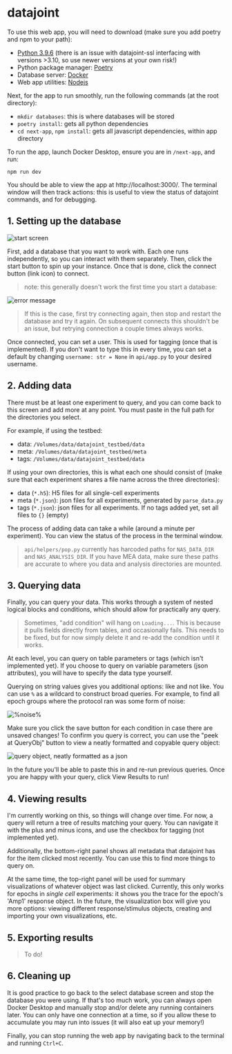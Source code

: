 # datajoint

To use this web app, you will need to download (make sure you add poetry and npm to your path):

- [Python 3.9.6](https://www.python.org/downloads/release/python-396/) (there is an issue with datajoint-ssl interfacing with versions >3.10, so use newer versions at your own risk!)
- Python package manager: [Poetry](https://python-poetry.org/docs/#installation)
- Database server: [Docker](https://docs.docker.com/desktop/)
- Web app utilities: [Nodejs](https://nodejs.org/en)

Next, for the app to run smoothly, run the following commands (at the root directory):

- `mkdir databases`: this is where databases will be stored
- `poetry install`: gets all python dependencies
- `cd next-app`, `npm install`: gets all javascript dependencies, within app directory

To run the app, launch Docker Desktop, ensure you are in `/next-app`, and run:

``` npm run dev ```

You should be able to view the app at http://localhost:3000/. The terminal window will then track actions: this is useful to view the status of datajoint commands, and for debugging.

## 1. Setting up the database

![start screen](readme/select_db.png)

First, add a database that you want to work with. Each one runs independently, so you can interact with them separately. Then, click the start button to spin up your instance. Once that is done, click the connect button (link icon) to connect.

> note: this generally doesn't work the first time you start a database:

![error message](readme/select_db_error.png)

> If this is the case, first try connecting again, then stop and restart the database and try it again. On subsequent connects this shouldn't be an issue, but retrying connection a couple times always works.

Once connected, you can set a user. This is used for tagging (once that is implemented). If you don't want to type this in every time, you can set a default by changing `username: str = None` in `api/app.py` to your desired username.

## 2. Adding data

There must be at least one experiment to query, and you can come back to this screen and add more at any point. You must paste in the full path for the directories you select.

For example, if using the testbed:

- data: `/Volumes/data/datajoint_testbed/data`
- meta: `/Volumes/data/datajoint_testbed/meta`
- tags: `/Volumes/data/datajoint_testbed/data`

If using your own directories, this is what each one should consist of (make sure that each experiment shares a file name across the three directories):

- data (`*.h5`): H5 files for all single-cell experiments
- meta (`*.json`): json files for all experiments, generated by `parse_data.py`
- tags (`*.json`): json files for all experiments. If no tags added yet, set all files to `{}` (empty)

The process of adding data can take a while (around a minute per experiment). You can view the status of the process in the terminal window.

> `api/helpers/pop.py` currently has harcoded paths for `NAS_DATA_DIR` and `NAS_ANALYSIS_DIR`. If you have MEA data, make sure these paths are accurate to where you data and analysis directories are mounted.

## 3. Querying data

Finally, you can query your data. This works through a system of nested logical blocks and conditions, which should allow for practically any query.

> Sometimes, "add condition" will hang on `Loading...`. This is because it pulls fields directly from tables, and occasionally fails. This needs to be fixed, but for now simply delete it and re-add the condition until it works.

At each level, you can query on table parameters or tags (which isn't implemented yet). If you choose to query on variable parameters (json attributes), you will have to specify the data type yourself.

Querying on string values gives you additional options: like and not like. You can use `%` as a wildcard to construct broad queries. For example, to find all epoch groups where the protocol ran was some form of noise:

![%noise%](readme/query_example.png)

Make sure you click the save button for each condition in case there are unsaved changes! To confirm you query is correct, you can use the "peek at QueryObj" button to view a neatly formatted and copyable query object:

![query object, neatly formatted as a json](readme/queryobj_example.png)

In the future you'll be able to paste this in and re-run previous queries. Once you are happy with your query, click View Results to run!

## 4. Viewing results

I'm currently working on this, so things will change over time. For now, a query will return a tree of results matching your query. You can navigate it with the plus and minus icons, and use the checkbox for tagging (not implemented yet).

Additionally, the bottom-right panel shows all metadata that datajoint has for the item clicked most recently. You can use this to find more things to query on.

At the same time, the top-right panel will be used for summary visualizations of whatever object was last clicked. Currently, this only works for epochs in *single cell* experiments: it shows you the trace for the epoch's 'Amp1' response object. In the future, the visualization box will give you more options: viewing different response/stimulus objects, creating and importing your own visualizations, etc.

## 5. Exporting results

> To do!

## 6. Cleaning up

It is good practice to go back to the select database screen and stop the database you were using. If that's too much work, you can always open Docker Desktop and manually stop and/or delete any running containers later. You can only have one connection at a time, so if you allow these to accumulate you may run into issues (it will also eat up your memory!)

Finally, you can stop running the web app by navigating back to the terminal and running `Ctrl+C`.